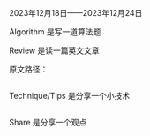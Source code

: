 2023年12月18日——2023年12月24日

Algorithm 是写一道算法题



Review 是读一篇英文文章

原文路径：

```

```



Technique/Tips 是分享一个小技术

```markdown

```



Share 是分享一个观点

```

```

